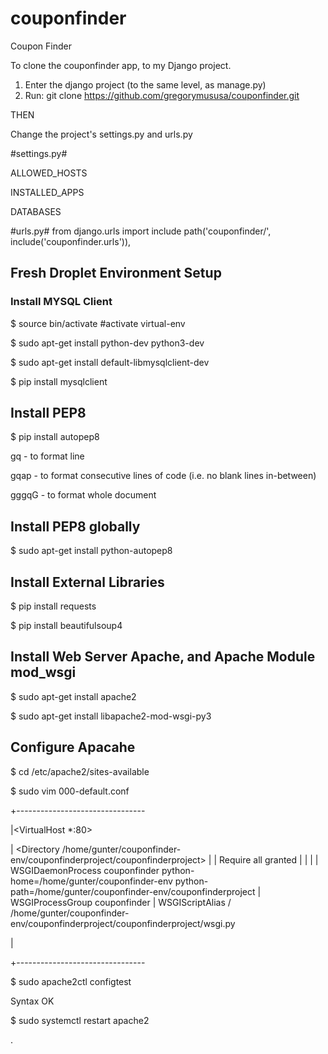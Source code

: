 # couponfinder
Coupon Finder


To clone the couponfinder app, to my Django project.
1. Enter the django project (to the same level, as manage.py)
2. Run: git clone https://github.com/gregorymususa/couponfinder.git

THEN

Change the project's settings.py and urls.py

#settings.py#

ALLOWED_HOSTS

INSTALLED_APPS

DATABASES

#urls.py#
from django.urls import include
path('couponfinder/', include('couponfinder.urls')),


## Fresh Droplet Environment Setup
### Install MYSQL Client
$ source bin/activate #activate virtual-env

$ sudo apt-get install python-dev python3-dev

$ sudo apt-get install default-libmysqlclient-dev

$ pip install mysqlclient

## Install PEP8
$ pip install autopep8

gq    - to format line

gqap  - to format consecutive lines of code (i.e. no blank lines in-between)

gggqG - to format whole document

## Install PEP8 globally
$ sudo apt-get install python-autopep8

## Install External Libraries
$ pip install requests

$ pip install beautifulsoup4

## Install Web Server Apache, and Apache Module mod_wsgi
$ sudo apt-get install apache2

$ sudo apt-get install libapache2-mod-wsgi-py3

## Configure Apacahe
$ cd /etc/apache2/sites-available

$ sudo vim 000-default.conf

+--------------------------------

|<VirtualHost *:80>

|  <Directory /home/gunter/couponfinder-env/couponfinderproject/couponfinderproject>
|    <Files wsgi.py>
|      Require all granted
|    </Files>
|  </Directory>
|
|  WSGIDaemonProcess couponfinder python-home=/home/gunter/couponfinder-env python-path=/home/gunter/couponfinder-env/couponfinderproject
|  WSGIProcessGroup couponfinder
|  WSGIScriptAlias / /home/gunter/couponfinder-env/couponfinderproject/couponfinderproject/wsgi.py

|</VirtualHost>

+--------------------------------

$ sudo apache2ctl configtest

Syntax OK

$ sudo systemctl restart apache2



.

